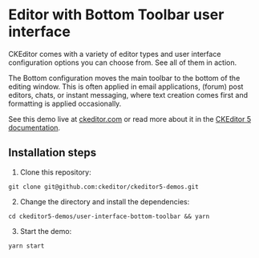 # Editor with Bottom Toolbar user interface

CKEditor comes with a variety of editor types and user interface configuration options you can choose from. See all of them in action.

The Bottom configuration moves the main toolbar to the bottom of the editing window. This is often applied in email applications, (forum) post editors, chats, or instant messaging, where text creation comes first and formatting is applied occasionally.

See this demo live at [ckeditor.com](http://ckeditor.com/ckeditor-5/demo/editor-types.html#bottom-toolbar) or read more about it in the [CKEditor 5 documentation](https://ckeditor.com/docs/ckeditor5/latest/examples/builds-custom/bottom-toolbar-editor.html).

## Installation steps

1. Clone this repository:

```shell
git clone git@github.com:ckeditor/ckeditor5-demos.git
```

2. Change the directory and install the dependencies:

```shell
cd ckeditor5-demos/user-interface-bottom-toolbar && yarn
```

3. Start the demo:

```shell
yarn start
```
